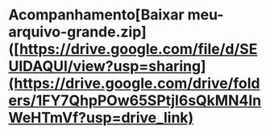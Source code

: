 # Acompanhamento[Baixar meu-arquivo-grande.zip]([https://drive.google.com/file/d/SEUIDAQUI/view?usp=sharing](https://drive.google.com/drive/folders/1FY7QhpPOw65SPtjI6sQkMN4InWeHTmVf?usp=drive_link)
